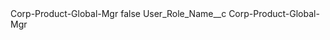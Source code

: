 <?xml version="1.0" encoding="UTF-8"?>
<CustomMetadata xmlns="http://soap.sforce.com/2006/04/metadata" xmlns:xsi="http://www.w3.org/2001/XMLSchema-instance" xmlns:xsd="http://www.w3.org/2001/XMLSchema">
    <label>Corp-Product-Global-Mgr</label>
    <protected>false</protected>
    <values>
        <field>User_Role_Name__c</field>
        <value xsi:type="xsd:string">Corp-Product-Global-Mgr</value>
    </values>
</CustomMetadata>
